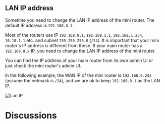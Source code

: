 
## LAN IP address

Sometime you need to change the LAN IP address of the mini router. The default IP address is `192.168.8.1`.

Most of the routers use IP `192.168.0.1`, `192.168.1,1`, `192.168.1.254`, `10.10.1.1` etc. and subnet `255.255.255.0` (`/24`). It is important that your mini router's IP address is different from these. If your main router has a `192.168.8.x` IP, you need to change the LAN IP address of the mini router.

You can find the IP address of your main router from its own admin UI or just check the mini router's admin UI.

In the following example, the WAN IP of the mini router is `192.168.9.243` (assume the netmask is `/24`), and we are ok to keep `192.168.8.1` as the LAN IP.

![Lan IP](https://static.gl-inet.com/docs/en/2.x/setup/src/lan_ip.jpg)

# Discussions
